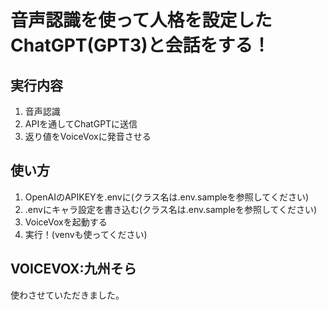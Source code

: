 <h1>音声認識を使って人格を設定したChatGPT(GPT3)と会話をする！</h1>
<h2>実行内容</h2>
<ol>
<li>音声認識</li>
<li>APIを通してChatGPTに送信</li>
<li>返り値をVoiceVoxに発音させる</li>
</ol>
<h2>使い方</h2>
<ol>
<li>OpenAIのAPIKEYを.envに(クラス名は.env.sampleを参照してください)</li>
<li>.envにキャラ設定を書き込む(クラス名は.env.sampleを参照してください)</li>
<li>VoiceVoxを起動する</li>
<li>実行！(venvも使ってください)
</ol>
<h2>VOICEVOX:九州そら</h2>
<p>使わさせていただきました。</p>
